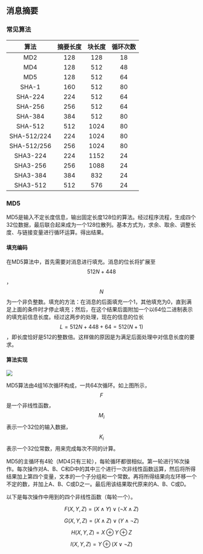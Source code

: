 ## 消息摘要

### 常见算法

| **算法** | **摘要长度** | **块长度** | **循环次数** |
| :---: | :---: | :---: | :---: |
| MD2 | 128 | 128 | 18 |
| MD4 | 128 | 512 | 48 |
| MD5 | 128 | 512 | 64 |
| SHA-1 | 160 | 512 | 80 |
| SHA-224 | 224 | 512 | 64 |
| SHA-256 | 256 | 512 | 64 |
| SHA-384 | 384 | 512 | 80 |
| SHA-512 | 512 | 1024 | 80 |
| SHA-512/224 | 224 | 1024 | 80 |
| SHA-512/256 | 256 | 1024 | 80 |
| SHA3-224 | 224 | 1152 | 24 |
| SHA3-256 | 256 | 1088 | 24 |
| SHA3-384 | 384 | 832 | 24 |
| SHA3-512 | 512 | 576 | 24 |

### MD5

MD5是输入不定长度信息，输出固定长度128位的算法。经过程序流程，生成四个32位数据，最后联合起来成为一个128位散列。基本方式为，求余、取余、调整长度、与链接变量进行循环运算。得出结果。

#### 填充编码

在MD5算法中，首先需要对消息进行填充。消息的位长将扩展至$$ 512N + 448 $$，$$N$$为一个非负整数。填充的方法：在消息的后面填充一个1，其他填充为0，直到满足上面的条件时才停止填充；然后，在这个结果后面附加一个以64位二进制表示的填充前信息长度。经过这两步的处理，现在的信息的位长$$ L =512N+448+64=512(N+1) $$，即长度恰好是512的整数倍。这样做的原因是为满足后面处理中对信息长度的要求。

#### 算法实现

![](https://upload.wikimedia.org/wikipedia/commons/a/ab/MD5.png)

MD5算法由4组16次循环构成，一共64次循环。如上图所示，$$ F $$是一个非线性函数，$$ M_i $$表示一个32位的输入数据，$$ K_i $$表示一个32位常数，用来完成每次不同的计算。

MD5的主循环有4轮（MD4只有三轮），每轮循环都很相似。第一轮进行16次操作。每次操作对A、B、C和D中的其中三个进行一次非线性函数运算，然后将所得结果加上第四个变量，文本的一个子分组和一个常数。再将所得结果向左环移一个不定的数，并加上A、B、C或D之一。最后用该结果取代原来的A、B、C或D。

以下是每次操作中用到的四个非线性函数（每轮一个）。

$$ F(X,Y,Z) = (X\wedge{Y}) \vee (\neg{X} \wedge{Z})$$

$$ G(X,Y,Z) = (X\wedge{Z}) \vee (Y \wedge \neg{Z}) $$

$$ H(X,Y,Z) = X \oplus Y \oplus Z $$

$$ I(X,Y,Z) = Y \oplus (X \vee \neg{Z}) $$

